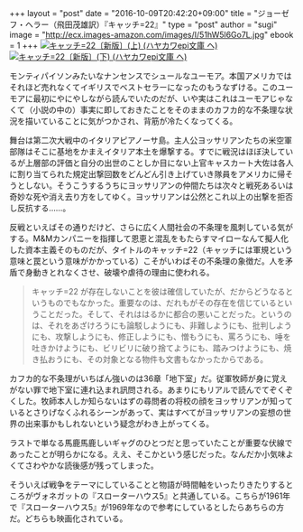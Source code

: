 +++
layout = "post"
date = "2016-10-09T20:42:20+09:00"
title = "ジョーゼフ・ヘラー（飛田茂雄訳）『キャッチ=22』"
type = "post"
author = "sugi"
image = "http://ecx.images-amazon.com/images/I/51hW5l6Go7L.jpg"
ebook = 1
+++
<a href="http://www.amazon.co.jp/exec/obidos/ASIN/4151200835/chezsugi-22/ref=nosim/" name="amazletlink" target="_blank"><img src="http://ecx.images-amazon.com/images/I/51hW5l6Go7L.jpg" alt="キャッチ=22〔新版〕(上) (ハヤカワepi文庫 ヘ)" class="alignleft"  /></a>
<a href="http://www.amazon.co.jp/exec/obidos/ASIN/4151200843/chezsugi-22/ref=nosim/" name="amazletlink" target="_blank"><img src="http://ecx.images-amazon.com/images/I/519-Cel9pIL.jpg" alt="キャッチ=22〔新版〕(下) (ハヤカワepi文庫 ヘ)" class="alignleft"  /></a>

モンティパイソンみたいなナンセンスでシュールなユーモア。本国アメリカではそれほど売れなくてイギリスでベストセラーになったのもうなずける。このユーモアに最初にやにやしながら読んでいたのだが、いや実はこれはユーモアじゃなくて（小説の中の）事実に即しておきたことをそのままのカフカ的な不条理な状況を描いていることに気がつかされ、背筋が冷たくなってくる。

舞台は第二次大戦中のイタリアピアノーサ島。主人公ヨッサリアンたちの米空軍部隊はそこに基地をかまえイタリア本土を爆撃する。すでに戦況はほぼ決しているが上層部の評価と自分の出世のことしか目にない上官キャスカート大佐は各人に割り当てられた規定出撃回数をどんどん引き上げていき隊員をアメリカに帰そうとしない。そうこうするうちにヨッサリアンの仲間たちは次々と戦死あるいは奇妙な死や消え去り方をしてゆく。ヨッサリアンは公然とこれ以上の出撃を拒否し反抗する……。

反戦といえばその通りだけど、さらに広く人間社会の不条理を風刺している気がする。M&Mカンパニーを指揮して恩恵と混乱をもたらすマイローなんて擬人化した資本主義そのものだが、タイトルのキャッチ=22（キャッチには軍規という意味と罠という意味がかかっている）こそがいわばその不条理の象徴だ。人を矛盾で身動きとれなくさせ、破壊や虐待の理由に使われる。

> キャッチ=22 が存在しないことを彼は確信していたが、だからどうなるというものでもなかった。重要なのは、だれもがその存在を信じているということだった。そして、それははるかに都合の悪いことだった。というのは、それをあざけろうにも論駁しようにも、非難しようにも、批判しようにも、攻撃しようにも、修正しようにも、憎もうにも、罵ろうにも、唾を吐きかけようにも、ビリビリに破り捨てようにも、踏みつけようにも、焼き払おうにも、その対象となる物件も文書もなかったからである。

カフカ的な不条理がいちばん強いのは36章「地下室」だ。従軍牧師が身に覚えがない罪で地下室に連れ込まれ訊問される。あまりにもリアルで読んでてぞくぞくした。牧師本人しか知らないはずの尋問者の将校の顔をヨッサリアンが知っているとさりげなくふれるシーンがあって、実はすべてがヨッサリアンの妄想の世界の出来事かもしれないという疑念がわき上がってくる。

ラストで単なる馬鹿馬鹿しいギャグのひとつだと思っていたことが重要な伏線であったことが明らかになる。ええ、そこかという感じだった。なんだか小気味よくてさわやかな読後感が残ってしまった。

そういえば戦争をテーマにしていることと物語が時間軸をいったりきたりするところがヴォネガットの『スローターハウス5』と共通している。こちらが1961年で『スローターハウス5』が1969年なので参考にしているとしたらあちらの方だ。どちらも映画化されている。
